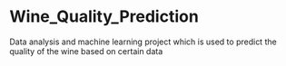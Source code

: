 # Wine_Quality_Prediction
Data analysis and machine learning project which is used to predict the quality of the wine based on certain data
